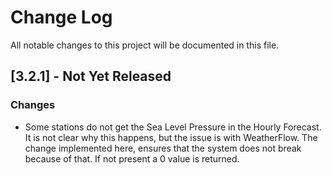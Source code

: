 # Change Log

All notable changes to this project will be documented in this file.

## [3.2.1] - Not Yet Released

### Changes

- Some stations do not get the Sea Level Pressure in the Hourly Forecast. It is not clear why this happens, but the issue is with WeatherFlow. The change implemented here, ensures that the system does not break because of that. If not present a 0 value is returned.